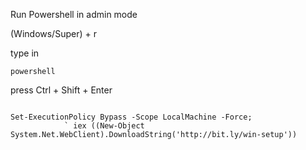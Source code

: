 Run Powershell in admin mode
  
 (Windows/Super) + r
 
 type in 

 ```
 powershell

 ```

 press Ctrl + Shift + Enter 

```

Set-ExecutionPolicy Bypass -Scope LocalMachine -Force; 
            ` iex ((New-Object System.Net.WebClient).DownloadString('http://bit.ly/win-setup'))


```

